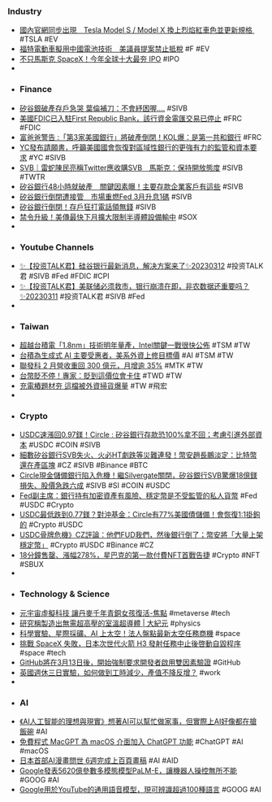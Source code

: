 ###  Industry
- [國內官網同步出現　Tesla Model S / Model X 換上烈焰紅車色並更新規格 ](https://www.7car.tw/articles/read/90763) #TSLA #EV
- [福特電動車擬用中國電池技術　美議員提案禁止抵稅](https://www.upmedia.mg/news_info.php?Type=3&SerialNo=167713) #F #EV
- [不只馬斯克 SpaceX！今年全球十大最夯 IPO](https://finance.technews.tw/2023/03/11/top-10-ipo-companies/) #IPO
-
- ### Finance
- [矽谷銀破產存戶急哭  葉倫補刀：不會紓困喔....](https://ec.ltn.com.tw/article/breakingnews/4237579) #SIVB
- [美國FDIC已入駐First Republic Bank，該行資金電匯交易已停止](https://m.cnyes.com/news/id/5113756) #FRC #FDIC
- [富爸爸警告 :「第3家美國銀行」將破產倒閉！KOL爆：是第一共和銀行](https://www.blocktempo.com/robert-kiyosaki-warns-3rd-u-s-bank-to-crash/) #FRC
- [YC發布請願書，呼籲美國國會恢復對區域性銀行的更強有力的監管和資本要求](https://news.cnyes.com/news/id/5113697) #YC #SIVB
- [SVB｜雷蛇陳民亮稱Twitter應收購SVB　馬斯克：保持開放態度](https://www.hk01.com/財經快訊/876095/svb-雷蛇陳民亮稱twitter應收購svb-馬斯克-保持開放態度) #SIVB #TWTR
- [矽谷銀行48小時就破產　關鍵因素曝！主要存款企業客戶有這些](https://tw.nextapple.com/finance/20230312/CECBD3CD28BDBEB648086F9562982041) #SIVB
- [矽谷銀行倒閉遭接管　市場重燃Fed 3月升息1碼](https://finance.ettoday.net/amp/amp_news.php7?news_id=2450413) #SIVB
- [矽谷銀行倒閉！存戶狂打電話領無錢](https://liff.line.me/1454987169-1WAXAP3K/v2/article/yzyLaBv) #SIVB
- [禁令升級！美傳最快下月擴大限制半導體設備輸中](https://news.cnyes.com/news/id/5113435) #SOX
-
- ### Youtube Channels
- [✨【投资TALK君】硅谷银行最新消息，解决方案来了✨20230312](https://www.youtube.com/watch?v=KZodmQ3wxx8) #投资TALK君 #SIVB #Fed #FDIC #CPI
- [✨【投资TALK君】美联储必须救市，银行崩溃在即，非农数据还重要吗？✨20230311](https://www.youtube.com/watch?v=hrKU1DVNPbA) #投资TALK君 #SIVB #Fed
-
- ### Taiwan
- [超越台積電「1.8nm」技術明年量產，Intel關鍵一戰很快公佈](https://www.techbang.com/posts/104559-it-is-not-a-dream-to-surpass-tsmc-18nm-process-mass) #TSM #TW
- [台積為生成式 AI 主要受惠者，美系外資上修目標價](https://finance.technews.tw/2023/03/10/tsmc-is-a-major-beneficiary-of-generative-ai/) #AI #TSM #TW
- [聯發科 2 月營收重回 300 億元，月增逾 35%](https://finance.technews.tw/2023/03/10/mediatek-fr-202302/) #MTK #TW
- [台幣貶不停！專家：貶到這價位會卡住](https://ctee.com.tw/news/exchange/822774.html) #TWD #TW
- [充電樁題材夯 這檔被外資掃貨爆量](https://ctee.com.tw/news/stocks/823391.html) #TW #飛宏
-
- ### Crypto
- [USDC速漲回0.97鎂！Circle : 矽谷銀行存款恐100%拿不回；考慮引進外部資本](https://www.blocktempo.com/an-update-on-usdc-decoupling/) #USDC #COIN #SIVB
- [細數矽谷銀行SVB失火、火必HT劇跌等災難連發！幣安趙長鵬淡定：比特幣還在產區塊](https://abmedia.io/20230310-crypto-industry-turbulence) #CZ #SIVB #Binance #BTC
- [Circle現金儲備銀行陷入危機！繼Silvergate關閉，矽谷銀行SVB驚爆18億鎂損失、股價急跌六成](https://abmedia.io/20230310-silicon-valley-bank-s-loss-of-approximately-1-8-billion) #SIVB #SI #COIN #USDC
- [Fed副主席：銀行持有加密資產有風險、穩定幣是不受監管的私人貨幣](https://www.blocktempo.com/stabilization-of-the-currency-threatens-to-bring-systemic-risk/) #Fed #USDC #Crypto
- [USDC最低跌到0.77鎂？對沖基金：Circle有77%美國債儲備！會恢復1:1掛鉤的](https://www.blocktempo.com/hal-press-hink-usdc-ends-up-fully-repegging/) #Crypto #USDC
- [USDC骨牌危機》CZ評論：他們FUD我們，然後銀行倒了；幣安將「大量上架穩定幣」](https://www.blocktempo.com/cz-they-fud-us-and-banks-fail/) #Crypto #USDC #Binance #CZ
- [18分鐘售罄、漲幅278%，星巴克的第一款付費NFT首戰告捷](https://blockcast.it/2023/03/10/starbucks-sold-2000-nfts-in-18-minutes/) #Crypto #NFT #SBUX
-
- ### Technology & Science
- [元宇宙虛擬科技 讓丹麥千年青銅女孩復活-焦點](https://times.hinet.net/topic/24445408) #metaverse #tech
- [研究稱製造出無需超高壓的室溫超導體 | 大紀元](https://www.epochtimes.com/b5/23/3/9/n13946868.htm) #physics
- [科學實驗、星際採礦、AI 上太空！法人盤點最新太空任務商機](https://finance.technews.tw/2023/03/11/interstellar-mining/) #space
- [挑戰 SpaceX 失敗，日本次世代火箭 H3 發射任務中止後啓動自毀程序](https://technews.tw/2023/03/07/japan-h3-rocket-launch-fail/) #space #tech
- [GitHub將在3月13日後，開始強制要求開發者啟用雙因素驗證](https://www.ithome.com.tw/news/155870) #GitHub
- [英國週休三日實驗，如何做到工時減少，產值不降反增？](https://www.gvm.com.tw/article/100552) #work
-
- ### AI
- [《AI人工智能的理想與現實》想著AI可以幫忙做家事，但實際上AI好像都在搶飯碗](https://news.gamme.com.tw/1755260) #AI
- [免費程式 MacGPT  為 macOS 介面加入 ChatGPT 功能](https://unwire.hk/2023/03/11/macgpt-macos-chatgpt/software/mac-app/) #ChatGPT #AI #macOS
- [日本首部AI漫畫問世  6週完成上百頁畫稿](https://news.pts.org.tw/article/626735) #AI #AID
- [Google發表5620億參數多模態模型PaLM-E，讓機器人操控無所不能](https://www.techbang.com/posts/104553-google-palmemultimodal-language-model) #GOOG #AI
- [Google用於YouTube的通用語音模型，現可辨識超過100種語言](https://www.ithome.com.tw/news/155811) #GOOG #AI